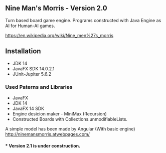 ## Nine Man's Morris - Version 2.0

Turn based board game engine. Programs constructed with Java Engine as AI for Human-AI games.

https://en.wikipedia.org/wiki/Nine_men%27s_morris

## Installation
* JDK 14
* JavaFX SDK 14.0.2.1
* JUnit-Jupiter 5.6.2

### Used Paterns and Libraries

* JavaFX
* JDK 14
* JavaFX 14 SDK
* Engine desicion maker - MiniMax (Recursion)
* Constructed Boards with Collections.unmodifiableLists.


A simple model has been made by Angular (With basic engine)
http://ninemansmorris.atwebpages.com/

#### * Version 2.1 is under construction.